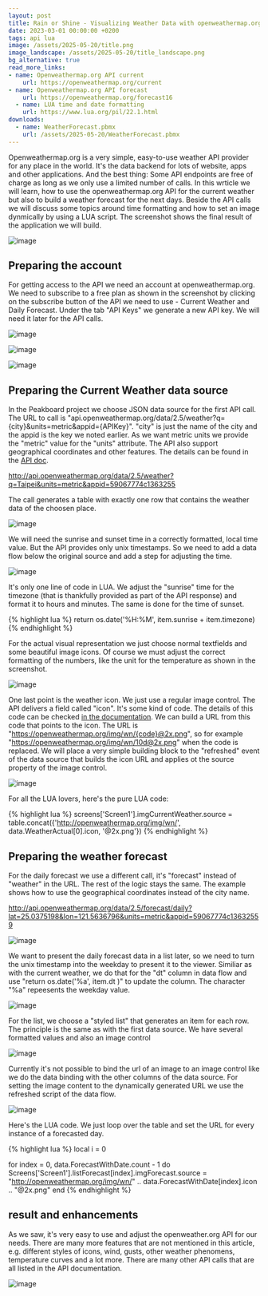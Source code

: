 ```yaml
---
layout: post
title: Rain or Shine - Visualizing Weather Data with openweathermap.org and Peakboard
date: 2023-03-01 00:00:00 +0200
tags: api lua
image: /assets/2025-05-20/title.png
image_landscape: /assets/2025-05-20/title_landscape.png
bg_alternative: true
read_more_links:
- name: Openweathermap.org API current
    url: https://openweathermap.org/current
- name: Openweathermap.org API forecast
    url: https://openweathermap.org/forecast16
  - name: LUA time and date formatting 
    url: https://www.lua.org/pil/22.1.html
downloads:
  - name: WeatherForecast.pbmx
    url: /assets/2025-05-20/WeatherForecast.pbmx
---
```

Openweathermap.org is a very simple, easy-to-use weather API provider for any place in the world. It's the data backend for lots of website, apps and other applications. And the best thing: Some API endpoints are free of charge as long as we only use a limited number of calls. In this wrticle we will learn, how to use the openweathermap.org API for the current weather but also to build a weather forecast for the next days. Beside the API calls we will discuss some topics around time formatting and how to set an image dynmically by using a LUA script. The screenshot shows the final result of the application we will build.

![image](/assets/2025-05-20/010.png)

## Preparing the account

For getting access to the API we need an account at openweathermap.org. We need to subscribe to a free plan as shown in the screenshot by clicking on the subscribe button of the API we need to use - Current Weather and Daily Forecast. Under the tab "API Keys" we generate a new API key. We will need it later for the API calls. 

![image](/assets/2025-05-20/015.png)

![image](/assets/2025-05-20/020.png)

![image](/assets/2025-05-20/030.png)

## Preparing the Current Weather data source

In the Peakboard project we choose JSON data source for the first API call. The URL to call is "api.openweathermap.org/data/2.5/weather?q={city}&units=metric&appid={APIKey}". "city" is just the name of the city and the appid is the key we noted earlier. As we want metric units we provide the "metric" value for the "units" attribute. The API also support geographical coordinates and other features. The details can be found in the [API doc](https://openweathermap.org/current).

http://api.openweathermap.org/data/2.5/weather?q=Taipei&units=metric&appid=59067774c1363255

The call generates a table with exactly one row that contains the weather data of the choosen place.

![image](/assets/2025-05-20/040.png)

We will need the sunrise and sunset time in a correctly formatted, local time value. But the API provides only unix timestamps. So we need to add a data flow below the original source and add a step for adjusting the time. 

![image](/assets/2025-05-20/050.png)

It's only one line of code in LUA. We adjust the "sunrise" time for the timezone (that is thankfully provided as part of the API response) and format it to hours and minutes. The same is done for the time of sunset.

{% highlight lua %}
return os.date('%H:%M', item.sunrise + item.timezone)
{% endhighlight %}

For the actual visual representation we just choose normal textfields and some beautiful image icons. Of course we must adjust the correct formatting of the numbers, like the unit for the temperature as shown in the screenshot.

![image](/assets/2025-05-20/060.png)

One last point is the weather icon. We just use a regular image control. The API delivers a field called "icon". It's some kind of code. The details of this code can be checked [in the documentation](https://openweathermap.org/weather-conditions). We can build a URL from this code that points to the icon. The URL is "https://openweathermap.org/img/wn/{code}@2x.png", so for example "https://openweathermap.org/img/wn/10d@2x.png" when the code is replaced. We will place a very simple building block to the "refreshed" event of the data source that builds the icon URL and applies ot the source property of the image control.

![image](/assets/2025-05-20/080.png)

For all the LUA lovers, here's the pure LUA code:

{% highlight lua %}
screens['Screen1'].imgCurrentWeather.source = table.concat({'http://openweathermap.org/img/wn/', data.WeatherActual[0].icon, '@2x.png'})
{% endhighlight %}

## Preparing the weather forecast

For the daily forecast we use a different call, it's "forecast" instead of "weather" in the URL. The rest of the logic stays the same. The example shows how to use the geographical coordinates instead of the city name.

http://api.openweathermap.org/data/2.5/forecast/daily?lat=25.0375198&lon=121.5636796&units=metric&appid=59067774c13632559

![image](/assets/2025-05-20/070.png)

We want to present the daily forecast data in a list later, so we need to turn the unix timestamp into the weekday to present it to the viewer. Similiar as with the current weather, we do that for the "dt" column in data flow and use "return os.date('%a', item.dt )" to update the column. The character "%a" repeesents the weekday value.

![image](/assets/2025-05-20/090.png)

For the list, we choose a "styled list" that generates an item for each row. The principle is the same as with the first data source. We have several formatted values and also an image control

![image](/assets/2025-05-20/100.png)

Currently it's not possible to bind the url of an image to an image control like we do the data binding with the other columns of the data source. For setting the image content to the dynamically generated URL we use the refreshed script of the data flow.

![image](/assets/2025-05-20/110.png)

Here's the LUA code. We just loop over the table and set the URL for every instance of a forecasted day.

{% highlight lua %}
local i = 0

for index = 0, data.ForecastWithDate.count - 1 do
	Screens['Screen1'].listForecast[index].imgForecast.source = "http://openweathermap.org/img/wn/" .. data.ForecastWithDate[index].icon .. "@2x.png"
end
{% endhighlight %}

## result and enhancements

As we saw, it's very easy to use and adjust the openweather.org API for our needs. There are many more features that are not mentioned in this article, e.g. different styles of icons, wind, gusts, other weather phenomens, temperature curves and a lot more. There are many other API calls that are all listed in the API documentation.

![image](/assets/2025-05-20/010.png)

